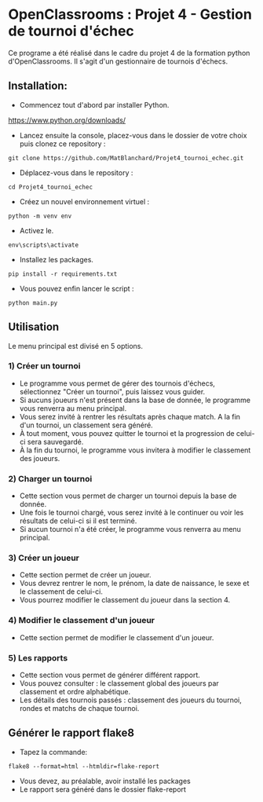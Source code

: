 # OpenClassrooms : Projet 4 - Gestion de tournoi d'échec
Ce programe a été réalisé dans le cadre du projet 4 de la formation python d'OpenClassrooms. Il s'agit d'un gestionnaire de tournois d'échecs.
## Installation:
- Commencez tout d'abord par installer Python.

https://www.python.org/downloads/
- Lancez ensuite la console, placez-vous dans le dossier de votre choix puis clonez ce repository :
```
git clone https://github.com/MatBlanchard/Projet4_tournoi_echec.git
```
- Déplacez-vous dans le repository :
```
cd Projet4_tournoi_echec
```
- Créez un nouvel environnement virtuel :
```
python -m venv env
```
- Activez le.
```
env\scripts\activate
```
- Installez les packages.
```
pip install -r requirements.txt
```
- Vous pouvez enfin lancer le script :
```
python main.py
```
## Utilisation
Le menu principal est divisé en 5 options.
### 1) Créer un tournoi
- Le programme vous permet de gérer des tournois d'échecs, sélectionnez "Créer un tournoi", puis laissez vous guider.
- Si aucuns joueurs n'est présent dans la base de donnée, le programme vous renverra au menu principal.
- Vous serez invité à rentrer les résultats après chaque match. A la fin d'un tournoi, un classement sera généré.
- À tout moment, vous pouvez quitter le tournoi et la progression de celui-ci sera sauvegardé.
- À la fin du tournoi, le programme vous invitera à modifier le classement des joueurs.
### 2) Charger un tournoi
- Cette section vous permet de charger un tournoi depuis la base de donnée.
- Une fois le tournoi chargé, vous serez invité à le continuer ou voir les résultats de celui-ci si il est terminé. 
- Si aucun tournoi n'a été créer, le programme vous renverra au menu principal.
### 3) Créer un joueur
- Cette section permet de créer un joueur.
- Vous devrez rentrer le nom, le prénom, la date de naissance, le sexe et le classement de celui-ci.
- Vous pourrez modifier le classement du joueur dans la section 4.
### 4) Modifier le classement d'un joueur
- Cette section permet de modifier le classement d'un joueur.
### 5) Les rapports
- Cette section vous permet de générer différent rapport.
- Vous pouvez consulter : le classement global des joueurs par classement et ordre alphabétique.
- Les détails des tournois passés : classement des joueurs du tournoi, rondes et matchs de chaque tournoi.
## Générer le rapport flake8
- Tapez la commande:
```
flake8 --format=html --htmldir=flake-report
```
- Vous devez, au préalable, avoir installé les packages
- Le rapport sera généré dans le dossier flake-report